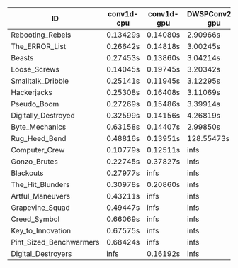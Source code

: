 |ID|conv1d-cpu|conv1d-gpu|DWSPConv2D-gpu|gemm-gpu|avg|
|-|-|-|-|-|-|
|Rebooting_Rebels|0.13429s|0.14080s|2.90966s|1.79352s|1.24457s|
|The_ERROR_List|0.26642s|0.14818s|3.00245s|1.86036s|1.31935s|
|Beasts|0.27453s|0.13860s|3.04214s|1.92425s|1.34488s|
|Loose_Screws|0.14045s|0.19745s|3.20342s|1.85179s|1.34828s|
|Smalltalk_Dribble|0.25141s|0.11945s|3.12295s|1.93263s|1.35661s|
|Hackerjacks|0.25308s|0.16408s|3.11069s|1.97088s|1.37468s|
|Pseudo_Boom|0.27269s|0.15486s|3.39914s|2.04921s|1.46898s|
|Digitally_Destroyed|0.32599s|0.14156s|4.26819s|2.54656s|1.82057s|
|Byte_Mechanics|0.63158s|0.14407s|2.99850s|4.46655s|2.06017s|
|Rug_Heed_Bend|0.48816s|0.13951s|128.55473s|4.40366s|33.39651s|
|Computer_Crew|0.10779s|0.12511s|infs|4.50972s|infs|
|Gonzo_Brutes|0.22745s|0.37827s|infs|4.43218s|infs|
|Blackouts|0.27977s|infs|infs|1.83984s|infs|
|The_Hit_Blunders|0.30978s|0.20860s|infs|1.94419s|infs|
|Artful_Maneuvers|0.43211s|infs|infs|4.52737s|infs|
|Grapevine_Squad|0.49447s|infs|infs|4.76255s|infs|
|Creed_Symbol|0.66069s|infs|infs|4.61396s|infs|
|Key_to_Innovation|0.67575s|infs|infs|4.48689s|infs|
|Pint_Sized_Benchwarmers|0.68424s|infs|infs|4.60763s|infs|
|Digital_Destroyers|infs|0.16192s|infs|1.86433s|infs|

